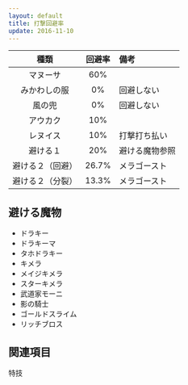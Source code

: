 ```yaml
---
layout: default
title: 打撃回避率
update: 2016-11-10
---
```



| 種類 | 回避率 | 備考 |
|:----:|:------:|:-----|
| マヌーサ | 60% |
| みかわしの服 | 0% | 回避しない |
| 風の兜 | 0% | 回避しない
| アウカク | 10% |
| レヌイス | 10% | 打撃打ち払い |
| 避ける１ | 20% | 避ける魔物参照 |
| 避ける２（回避） | 26.7% | メラゴースト |
| 避ける２（分裂） | 13.3% | メラゴースト |


## 避ける魔物

* ドラキー
* ドラキーマ
* タホドラキー
* キメラ
* メイジキメラ
* スターキメラ
* 武道家モーニ
* 影の騎士
* ゴールドスライム
* リッチブロス


## 関連項目

特技
